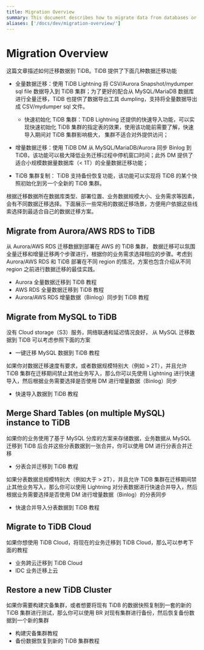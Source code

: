 ```yaml
---
title: Migration Overview
summary: This document describes how to migrate data from databases or data formats (CSV/SQL).
aliases: ['/docs/dev/migration-overview/']
---
```


# Migration Overview

这篇文章描述如何迁移数据到 TiDB。TiDB 提供了下面几种数据迁移功能

- 全量数据迁移：使用 TiDB Lightning 将 CSV/Aurora Snapshot/mydumper sql file 数据导入到 TiDB 集群；为了更好的配合从 MySQL/MariaDB 数据库进行全量迁移，TiDB 也提供了数据导出工具 dumpling，支持将全量数据导出成 CSV/mydumper sql 文件。

  - 快速初始化 TiDB 集群：TiDB Lightning 还提供的快速导入功能，可以实现快速初始化 TiDB 集群的指定表的效果，使用该功能前需要了解，快速导入期间对 TiDB 集群影响极大， 集群不适合对外提供访问；

- 增量数据迁移：使用 TiDB DM 从 MySQL/MariaDB/Aurora 同步 Binlog 到 TiDB，该功能可以极大降低业务迁移过程中停机窗口时间；此外 DM 提供了适合小规模数据量数据库（< 1T）的全量数据迁移功能；

- TiDB 集群复制： TiDB 支持备份恢复功能，该功能可以实现将 TiDB 的某个快照初始化到另一个全新的 TiDB 集群。

根据迁移数据所在数据库类型、部署位置、业务数据规模大小、业务需求等因素，会有不同数据迁移选择。下面展示一些常用的数据迁移场景，方便用户依据这些线索选择到最适合自己的数据迁移方案。

## Migrate from Aurora/AWS RDS to TiDB

从 Aurora/AWS RDS 迁移数据到部署在 AWS 的 TiDB 集群， 数据迁移可以氛围全量迁移和增量迁移两个步骤进行，根据你的业务需求选择相应的步骤。考虑到 Aurora/AWS RDS 和 TiDB 部署在不同 region 的情况，方案也包含介绍从不同 region 之前进行数据迁移的最佳实践。

- Aurora 全量数据迁移到 TiDB 教程
- AWS RDS 全量数据迁移到 TiDB 教程
- Aurora/AWS RDS 增量数据（Binlog）同步到 TiDB 教程

## Migrate from MySQL to TiDB

没有 Cloud storage（S3）服务，网络联通和延迟情况良好， 从 MySQL 迁移数据到 TiDB 可以考虑参照下面的方案

- 一键迁移 MySQL 数据到 TiDB 教程

如果你对数据迁移速度有要求，或者数据规模特别大（例如 > 2T），并且允许 TiDB 集群在迁移期间禁止其他业务写入，那么你可以先使用 Lightning 进行快速导入，然后根据业务需要选择是否使用 DM 进行增量数据（Binlog）同步

- 快速导入数据到 TiDB 教程

## Merge Shard Tables (on multiple MySQL) instance to TiDB

如果你的业务使用了基于 MySQL 分库的方案来存储数据，业务数据从 MySQL 迁移到 TiDB 后合并这些分表数据到一张合并，你可以使用 DM 进行分表合并迁移

- 分表合并迁移到 TiDB 教程

如果分表数据总规模特别大（例如大于 > 2T），并且允许 TiDB 集群在迁移期间禁止其他业务写入，那么你可以使用 Lightning 对分表数据进行快速合并导入，然后根据业务需要选择是否使用 DM 进行增量数据（Binlog）的分表同步

- 快速合并导入分表数据到 TiDB 教程

## Migrate to TiDB Cloud

如果你想使用 TiDB Cloud，将现在的业务迁移到 TiDB Cloud，那么可以参考下面的教程

- 业务跨云迁移到 TiDB Cloud
- IDC 业务迁移上云

## Restore a new TiDB Cluster

如果你需要构建灾备集群，或者想要将现有 TiDB 的数据快照复制到一套的新的 TiDB 集群进行测试，那么你可以使用 BR 对现有集群进行备份，然后恢复备份数据到一个新的集群

- 构建灾备集群教程
- 备份数据恢复到新的 TiDB 集群教程